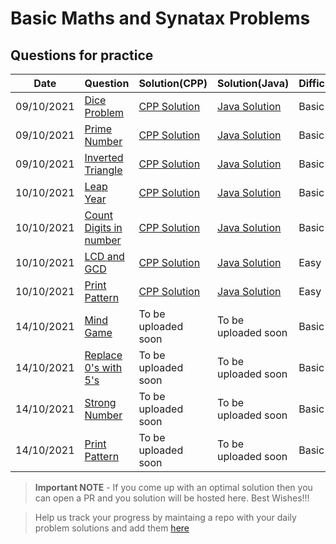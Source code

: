 # Basic Maths and Synatax Problems

## Questions for practice
| Date | Question | Solution(CPP) | Solution(Java) | Difficulty |
| ---  | ------ | -------------- |  -------------- | ----- |
| 09/10/2021 |[Dice Problem](https://practice.geeksforgeeks.org/problems/the-dice-problem2316/1/?category[]=Mathematical&category[]=Mathematical&page=1&query=category[]Mathematicalpage1category[]Mathematical)|[CPP Solution](dice.cpp) | [Java Solution](dice.java) | Basic |
| 09/10/2021 |[Prime Number](https://practice.geeksforgeeks.org/problems/prime-number2314/1) | [CPP Solution](prime_number.cpp) | [Java Solution](Prime_number.java) |  Basic |
| 09/10/2021 |[Inverted Triangle](https://practice.geeksforgeeks.org/problems/inverted-triangle-of-stars0110/1) | [CPP Solution](https://github.com/geeky01adarsh/DSA-Marathon/blob/main/Basic_language_ques/Inverted%20triangle%20of%20star.cpp) | [Java Solution](Inverted_triangle_of_stars.java)  | Basic |
| 10/10/2021 | [Leap Year](https://practice.geeksforgeeks.org/problems/leap-year0943/1) | [CPP Solution](https://github.com/geeky01adarsh/DSA-Marathon/blob/main/Basic_language_ques/Leap%20year.cpp) | [Java Solution](Leapyear.java) | Basic |
| 10/10/2021 | [Count Digits in number](https://www.codechef.com/problems/HOWMANY) | [CPP Solution](https://github.com/geeky01adarsh/DSA-Marathon/blob/main/Basic_language_ques/HOW%20MANY%20DIGITS%20DO%20I%20HAVE.cpp) | [Java Solution](https://github.com/geeky01adarsh/DSA-Marathon/blob/main/Basic_language_ques/How_many_digits_i_have.java) | Basic |
| 10/10/2021 | [LCD and GCD](https://practice.geeksforgeeks.org/problems/lcm-and-gcd4516/1) | [CPP Solution](lcm_and_hcf.cpp) | [Java Solution](https://github.com/geeky01adarsh/DSA-Marathon/blob/main/Basic_language_ques/LCM_and_GCD.java) | Easy |
| 10/10/2021 | [Print Pattern](https://www.codechef.com/problems/AS05) | [CPP Solution](print_pattern.cpp) | [Java Solution](Print_pattern.java) | Easy |
| 14/10/2021 | [Mind Game](https://practice.geeksforgeeks.org/problems/mind-game3637/1/?category[]=Mathematical&category[]=Mathematical&problemType=functional&difficulty[]=-1&page=2&sortBy=submissions&query=category[]MathematicalproblemTypefunctionaldifficulty[]-1page2sortBysubmissionscategory[]Mathematical) |To be uploaded soon|To be uploaded soon|Basic|
| 14/10/2021 | [Replace 0's with 5's](https://practice.geeksforgeeks.org/problems/replace-all-0s-with-5/1/?category[]=Mathematical&category[]=Mathematical&company[]=Amazon&company[]=Amazon&problemType=functional&difficulty[]=-1&page=1&sortBy=newest&query=category[]Mathematicalcompany[]AmazonproblemTypefunctionaldifficulty[]-1page1sortBynewestcompany[]Amazoncategory[]Mathematical) |To be uploaded soon|To be uploaded soon|Basic|
| 14/10/2021 | [Strong Number](https://practice.geeksforgeeks.org/problems/strong-numbers3315/1/?category[]=Mathematical&category[]=Mathematical&problemType=functional&difficulty[]=-1&page=2&sortBy=submissions&query=category[]MathematicalproblemTypefunctionaldifficulty[]-1page2sortBysubmissionscategory[]Mathematical) |To be uploaded soon|To be uploaded soon|Basic|
| 14/10/2021 | [Print Pattern](https://practice.geeksforgeeks.org/problems/pattern-13116/1/?category[]=pattern-printing&category[]=pattern-printing&page=1&query=category[]pattern-printingpage1category[]pattern-printing) |To be uploaded soon|To be uploaded soon|Basic|


> **Important NOTE** - If you come up with an optimal solution then you can open a PR and you solution will be hosted here. Best Wishes!!!

> Help us track your progress by maintaing a repo with your daily problem solutions and add them [here](https://github.com/geeky01adarsh/DSA-Marathon/tree/main/Git_and_Github#participants--)
